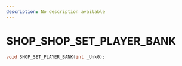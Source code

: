 ```yaml
---
description: No description available 
---
```


# SHOP\_SHOP_SET_PLAYER_BANK

```cpp
void SHOP_SET_PLAYER_BANK(int _Unk0);
```